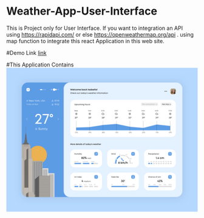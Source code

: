 # Weather-App-User-Interface
This is Project only for User Interface. If you want to integration an API using https://rapidapi.com/ or else https://openweathermap.org/api . using map function to integrate this react Application in this web site.

#Demo Link 
[link](https://64aaad09cb99382599f746b2--papaya-valkyrie-cf3f9c.netlify.app/)


#This Application Contains
[![DEMO IMAGE](https://github.com/ShathisKannan19/Weather-App-User-Interface/blob/main/Demo%20UI%20Created%20by%20Me/UI%20given.png)](https://64aaad09cb99382599f746b2--papaya-valkyrie-cf3f9c.netlify.app/)
